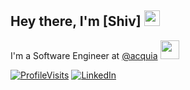 ## Hey there, I'm [Shiv]  <img src="https://media.giphy.com/media/hvRJCLFzcasrR4ia7z/giphy.gif" width="25px">

I'm a Software Engineer
at [@acquia](https://github.com/acquia) <img src="https://media.giphy.com/media/WUlplcMpOCEmTGBtBW/giphy.gif" width="30">

[![ProfileVisits](http://ec2-100-26-86-54.compute-1.amazonaws.com/)](https://golang.org/)
[![LinkedIn](https://img.shields.io/badge/LinkedIn-0A66C2?style=flat-square&logo=linkedin&logoColor=white)](https://www.linkedin.com/in/shiv-shankar-singh-941385187/)
